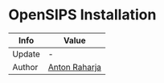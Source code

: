 # OpenSIPS Installation

Info   | Value
------ | -----
Update | -
Author | [Anton Raharja](http://antonraharja.com)


